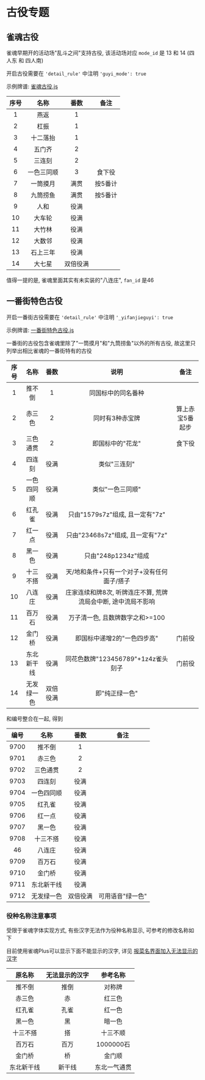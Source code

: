 # 古役专题

## 雀魂古役

雀魂早期开的活动场"乱斗之间"支持古役, 该活动场对应 `mode_id` 是 13 和 14 (四人东 和 四人南)

开启古役需要在 `'detail_rule'` 中注明 `'guyi_mode': true`

示例牌谱: [雀魂古役.js](雀魂古役.js)

| 序号 |  名称   |  番数  |  备注  |
|:--:|:-----:|:----:|:----:|
| 1  |  燕返   |  1   |
| 2  |  杠振   |  1   |
| 3  | 十二落抬  |  1   |
| 4  |  五门齐  |  2   |
| 5  |  三连刻  |  2   |
| 6  | 一色三同顺 |  3   | 食下役  |
| 7  | 一筒摸月  |  满贯  | 按5番计 |
| 8  | 九筒捞鱼  |  满贯  | 按5番计 |
| 9  |  人和   |  役满  |
| 10 |  大车轮  |  役满  |
| 11 |  大竹林  |  役满  |
| 12 |  大数邻  |  役满  |
| 13 | 石上三年  |  役满  |
| 14 |  大七星  | 双倍役满 |

值得一提的是, 雀魂里面其实有未实装的"八连庄", `fan_id` 是46

## 一番街特色古役

开启一番街古役需要在 `'detail_rule'` 中注明 `'_yifanjieguyi': true`

示例牌谱: [一番街特色古役.js](一番街特色古役.js)

一番街的古役包含雀魂里除了"一筒摸月"和"九筒捞鱼"以外的所有古役, 故这里只列举出相比雀魂的一番街特有的古役

| 序号 |  名称   |  番数  |                 说明                 |    备注    |
|:--:|:-----:|:----:|:----------------------------------:|:--------:|
| 1  |  推不倒  |  1   |             同国标中的同名番种              |
| 2  |  赤三色  |  2   |              同时有3种赤宝牌              | 算上赤宝5番起步 |
| 3  | 三色通贯  |  2   |             即国标中的"花龙"              |   食下役    |
| 4  |  四连刻  |  役满  |              类似"三连刻"               |
| 5  | 一色四同顺 |  役满  |             类似"一色三同顺"              |
| 6  |  红孔雀  |  役满  |      只由"1579s7z"组成, 且一定有"7z"       |
| 7  |  红一点  |  役满  |      只由"23468s7z"组成, 且一定有"7z"      |
| 8  |  黑一色  |  役满  |          只由"248p1234z"组成           |
| 9  | 十三不搭  |  役满  |      天/地和条件+只有一个对子+没有任何面子/搭子       |
| 10 |  八连庄  |  役满  | 庄家连续和牌8次, 听牌连庄不算, 荒牌流局会中断, 途中流局不影响 |
| 11 |  百万石  |  役满  |        万子清一色, 且数牌数字之和>=100         |
| 12 |  金门桥  |  役满  |          即国标中递增2的"一色四步高"           |   门前役    |
| 13 | 东北新干线 |  役满  |     同花色数牌"123456789"+1z4z雀头刻子      |   门前役    |
| 14 | 无发绿一色 | 双倍役满 |              即"纯正绿一色"              |

和编号整合在一起, 得到

|  编号  |  名称   |  番数  |    备注     |
|:----:|:-----:|:----:|:---------:|
| 9700 |  推不倒  |  1   |
| 9701 |  赤三色  |  2   |
| 9702 | 三色通贯  |  2   |
| 9703 |  四连刻  |  役满  |
| 9704 | 一色四同顺 |  役满  |
| 9705 |  红孔雀  |  役满  |
| 9706 |  红一点  |  役满  |
| 9707 |  黑一色  |  役满  |
| 9708 | 十三不搭  |  役满  |
|  46  |  八连庄  |  役满  |
| 9709 |  百万石  |  役满  |
| 9710 |  金门桥  |  役满  |
| 9711 | 东北新干线 |  役满  |
| 9712 | 无发绿一色 | 双倍役满 | 可用语音"绿一色" |

### 役种名称注意事项

受限于雀魂字体实现方式, 有些汉字无法作为役种名称显示, 可参考的修改名称如下

目前使用雀魂Plus可以显示下面不能显示的汉字, 详见 [报菜名界面加入无法显示的汉字](../../using_MJS/报菜名界面加入无法显示的汉字.md)

|  原名称  | 无法显示的汉字 |   参考名称   |
|:-----:|:-------:|:--------:|
|  推不倒  |   推倒    |   对称牌    |
|  赤三色  |    赤    |   红三色    |
|  红孔雀  |   孔雀    |   红一色    |
|  黑一色  |    黑    |   暗一色    |
| 十三不搭  |    搭    |   十三不顺   |
|  百万石  |   百万    | 1000000石 |
|  金门桥  |    桥    |   金门顺    |
| 东北新干线 |   新干线   |  东北一气通贯  |
